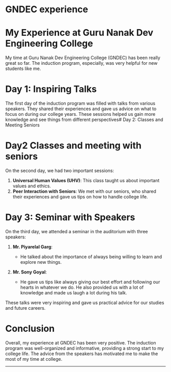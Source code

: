 # GNDEC experience 
# My Experience at Guru Nanak Dev Engineering College

My time at Guru Nanak Dev Engineering College (GNDEC) has been really great so far. The induction program, especially, was very helpful for new students like me.

# Day 1: Inspiring Talks

The first day of the induction program was filled with talks from various speakers. They shared their experiences and gave us advice on what to focus on during our college years. These sessions helped us gain more knowledge and see things from different perspectives# Day 2: Classes and Meeting Seniors
# Day2 Classes and meeting with seniors
On the second day, we had two important sessions:
1. **Universal Human Values (UHV)**: This class taught us about important values and ethics.
2. **Peer Interaction with Seniors**: We met with our seniors, who shared their experiences and gave us tips on how to handle college life.

# Day 3: Seminar with Speakers

On the third day, we attended a seminar in the auditorium with three speakers:

1. **Mr. Piyarelal Garg**: 
   - He talked about the importance of always being willing to learn and explore new things.

2. **Mr. Sony Goyal**:
   - He gave us tips like always giving our best effort and following our hearts in whatever we do. He also provided us with a lot of knowledge and made us laugh a lot during his talk.

These talks were very inspiring and gave us practical advice for our studies and future careers.

# Conclusion

Overall, my experience at GNDEC has been very positive. The induction program was well-organized and informative, providing a strong start to my college life. The advice from the speakers has motivated me to make the most of my time at college.

---

